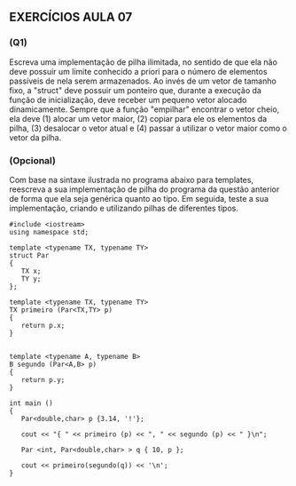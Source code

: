 ## EXERCÍCIOS AULA 07

### (Q1)

Escreva uma implementação de pilha ilimitada, no sentido de que ela não deve possuir um limite conhecido a priori para o número de elementos passíveis de nela serem armazenados. Ao invés de um vetor de tamanho fixo, a "struct" deve possuir um ponteiro que, durante a execução da função de inicialização, deve receber um pequeno vetor alocado dinamicamente. Sempre que a função "empilhar" encontrar o vetor cheio, ela deve (1) alocar um vetor maior, (2) copiar para ele os elementos da pilha, (3) desalocar o vetor atual e (4) passar a utilizar o vetor maior como o vetor da pilha.

### (Opcional) 

Com base na sintaxe ilustrada no programa abaixo para templates, reescreva a sua implementação de pilha do programa da questão anterior de forma que ela seja genérica quanto ao tipo. Em seguida, teste a sua implementação, criando e utilizando pilhas de diferentes tipos.

```
#include <iostream>
using namespace std;

template <typename TX, typename TY>
struct Par
{
   TX x;
   TY y;
};

template <typename TX, typename TY>
TX primeiro (Par<TX,TY> p)
{
   return p.x;
}


template <typename A, typename B>
B segundo (Par<A,B> p)
{
   return p.y;
}

int main ()
{
   Par<double,char> p {3.14, '!'};

   cout << "{ " << primeiro (p) << ", " << segundo (p) << " }\n";

   Par <int, Par<double,char> > q { 10, p };

   cout << primeiro(segundo(q)) << '\n';
}
```